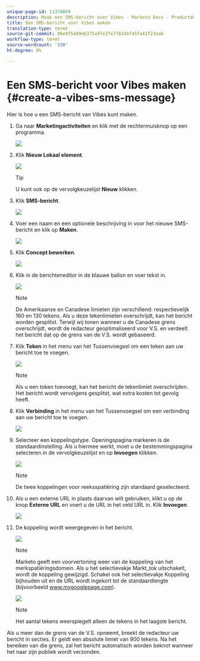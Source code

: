```yaml
---
unique-page-id: 11378869
description: Maak een SMS-bericht over Vibes - Marketo Docs - Productdocumentatie
title: Een SMS-bericht voor Vibes maken
translation-type: tm+mt
source-git-commit: 06e0f5489e6375a97e2fe77834bf45fa41f23ea6
workflow-type: tm+mt
source-wordcount: '330'
ht-degree: 0%

---
```



# Een SMS-bericht voor Vibes maken {#create-a-vibes-sms-message}

Hier is hoe u een SMS-bericht van Vibes kunt maken.

1. Ga naar **Marketingactiviteiten** en klik met de rechtermuisknop op een programma.

   ![](assets/mobile-right-click-hand.jpg)

1. Klik **Nieuw Lokaal element**.

   ![](assets/new-local-asset-hand.jpg)

   >[!TIP]
   >
   >U kunt ook op de vervolgkeuzelijst **Nieuw** klikken.

1. Klik **SMS-bericht**.

   ![](assets/new-local-asset-selection-hand.jpg)

1. Voer een naam en een optionele beschrijving in voor het nieuwe SMS-bericht en klik op **Maken**.

   ![](assets/new-sms-message-offer-ends-soon-hands.jpg)

1. Klik **Concept bewerken**.

   ![](assets/edit-draft-hand.jpg)

1. Klik in de berichteneditor in de blauwe ballon en voer tekst in.

   ![](assets/message-text-pencil.jpg)

   >[!NOTE]
   >
   >De Amerikaanse en Canadese limieten zijn verschillend: respectievelijk 160 en 130 tekens. Als u deze tekenlimieten overschrijdt, kan het bericht worden gesplitst. Terwijl wij tonen wanneer u de Canadese grens overschrijdt, wordt de redacteur geoptimaliseerd voor V.S. en verdeelt het bericht dat op de grens van de V.S. wordt gebaseerd.

1. Klik **Token** in het menu van het Tussenvoegsel om een teken aan uw bericht toe te voegen.

   ![](assets/add-token-real-hand.jpg)

   >[!NOTE]
   >
   >Als u een token toevoegt, kan het bericht de tekenlimiet overschrijden. Het bericht wordt vervolgens gesplitst, wat extra kosten tot gevolg heeft.

1. Klik **Verbinding** in het menu van het Tussenvoegsel om een verbinding aan uw bericht toe te voegen.

   ![](assets/full-message-link-hand.jpg)

1. Selecteer een koppelingstype. Openingspagina markeren is de standaardinstelling. Als u hiermee werkt, moet u de bestemmingspagina selecteren in de vervolgkeuzelijst en op **Invoegen** klikken.

   ![](assets/insert-link-real-hands.jpg)

   >[!NOTE]
   >
   >De twee koppelingen voor reeksspatiëring zijn standaard geselecteerd.

1. Als u een externe URL in plaats daarvan wilt gebruiken, klikt u op de knop **Externe URL** en voert u de URL in het veld URL in. Klik **Invoegen**.

   ![](assets/insert-link-url-hands.jpg)

1. De koppeling wordt weergegeven in het bericht.

   ![](assets/link-added.jpg)

   >[!NOTE]
   >
   >Marketo geeft een voorvertoning weer van de koppeling van het merkspatiëringsdomein. Als u het selectievakje Markt_tok uitschakelt, wordt de koppeling gewijzigd. Schakel ook het selectievakje Koppeling bijhouden uit en de URL wordt ingekort tot de standaardlengte (bijvoorbeeld www.mygooglepage.com).

   ![](assets/image2016-7-27-16-3a20-3a16.png)

   >[!NOTE]
   >
   >Het aantal tekens weerspiegelt alleen de tekens in het laagste bericht.

Als u meer dan de grens van de V.S. opneemt, breekt de redacteur uw bericht in secties. Er geldt een absolute limiet van 900 tekens. Na het bereiken van die grens, zal het bericht automatisch worden beknot wanneer het naar zijn publiek wordt verzonden.
